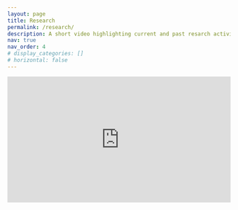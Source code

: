 ```yaml
---
layout: page
title: Research
permalink: /research/
description: A short video highlighting current and past resarch activities. (Updates are in order.)
nav: true
nav_order: 4
# display_categories: []
# horizontal: false
---
```


 <div style="padding:56.25% 0 0 0;position:relative;">
<iframe src="https://player.vimeo.com/video/860593677?badge=0&amp;autopause=0&amp;player_id=0&amp;app_id=58479" frameborder="0" allow="autoplay; fullscreen; picture-in-picture" style="position:absolute;top:0;left:0;width:100%;height:100%;" title="Asim-MAerHydLab"></iframe></div><script src="https://player.vimeo.com/api/player.js"></script>




